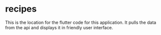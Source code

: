 # recipes

This is the location for the flutter code for this application. It pulls the data from the api and displays it in friendly user interface.
